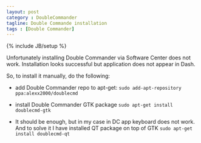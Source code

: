 ```yaml
---
layout: post
category : DoubleCommander
tagline: Double Commande installation
tags : [Double Commander]
---
```

{% include JB/setup %}

Unfortunately installing Double Commander via Software Center does not work.
Installation looks successful but application does not appear in Dash.

So, to install it manually, do the following:

* add Double Commander repo to apt-get:
`sudo add-apt-repository ppa:alexx2000/doublecmd`

* install Double Commander GTK package
`sudo apt-get install doublecmd-gtk`

* It should be enough, but in my case in DC app keyboard does not work.
 And to solve it I have installed QT package on top of GTK
`sudo apt-get install doublecmd-qt`